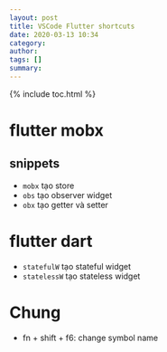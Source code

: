 ```yaml
---
layout: post
title: VSCode Flutter shortcuts 
date: 2020-03-13 10:34
category: 
author: 
tags: []
summary: 
---
```


{% include toc.html %}

# flutter mobx
## snippets
- `mobx` tạo store 
- `obs` tạo observer widget 
- `obx` tạo getter và setter

# flutter dart 
- `statefulW` tạo stateful widget 
- `statelessW` tạo stateless widget

# Chung
- fn + shift + f6: change symbol name 

